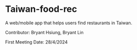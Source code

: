 # Taiwan-food-rec
A web/mobile app that helps users find restaurants in Taiwan.

Contributor: Bryant Hsiung, Bryant Lin

First Meeting Date: 28/4/2024